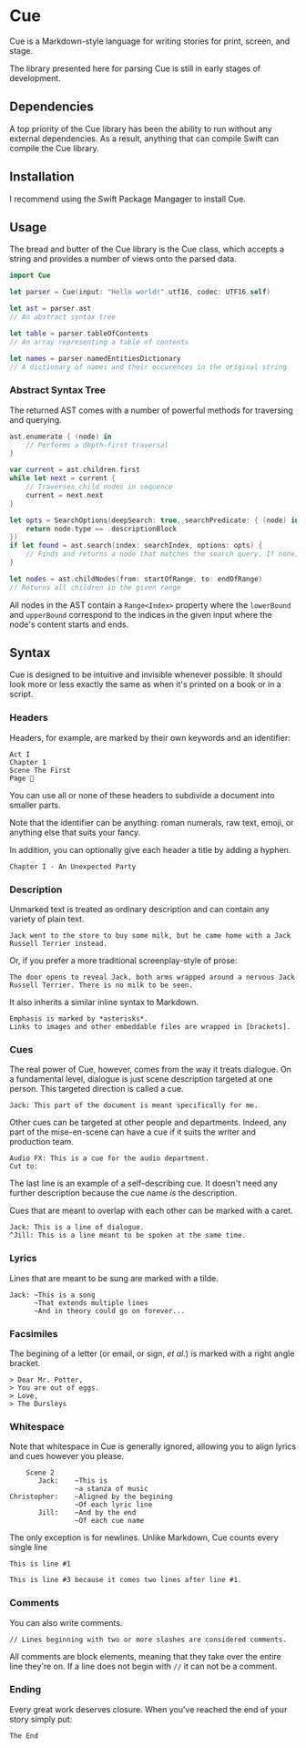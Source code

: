 # Cue
Cue is a Markdown-style language for writing stories for print, screen, and stage.

The library presented here for parsing Cue is still in early stages of development. 

## Dependencies
A top priority of the Cue library has been the ability to run without any external dependencies. As a result, anything that can compile Swift can compile the Cue library.

## Installation
I recommend using the Swift Package Mangager to install Cue. 

## Usage
The bread and butter of the Cue library is the Cue class, which accepts a string and provides a number of views onto the parsed data.

```swift
import Cue

let parser = Cue(input: "Hello world!".utf16, codec: UTF16.self)

let ast = parser.ast 
// An abstract syntax tree

let table = parser.tableOfContents
// An array representing a table of contents

let names = parser.namedEntitiesDictionary
// A dictionary of names and their occurences in the original string
```

### Abstract Syntax Tree
The returned AST comes with a number of powerful methods for traversing and querying.

```swift
ast.enumerate { (node) in
	// Performs a depth-first traversal
}

var current = ast.children.first
while let next = current {
	// Traverses child nodes in sequence
	current = next.next
}

let opts = SearchOptions(deepSearch: true, searchPredicate: { (node) in
	return node.type == .descriptionBlock
})
if let found = ast.search(index: searchIndex, options: opts) {
	// Finds and returns a node that matches the search query. If none, search returns nil.
}

let nodes = ast.childNodes(from: startOfRange, to: endOfRange)
// Returns all children in the given range
```

All nodes in the AST contain a `Range<Index>` property where the `lowerBound` and `upperBound` correspond to the indices in the given input where the node's content starts and ends.

## Syntax
Cue is designed to be intuitive and invisible whenever possible. It should look more or less exactly the same as when it's printed on a book or in a script. 

### Headers
Headers, for example, are marked by their own keywords and an identifier:

```
Act I
Chapter 1
Scene The First
Page 💯
```

You can use all or none of these headers to subdivide a document into smaller parts. 

Note that the identifier can be anything: roman numerals, raw text, emoji, or anything else that suits your fancy.

In addition, you can optionally give each header a title by adding a hyphen.

```
Chapter I - An Unexpected Party
```

### Description
Unmarked text is treated as ordinary description and can contain any variety of plain text.

```
Jack went to the store to buy some milk, but he came home with a Jack Russell Terrier instead.
```

Or, if you prefer a more traditional screenplay-style of prose:

```
The door opens to reveal Jack, both arms wrapped around a nervous Jack Russell Terrier. There is no milk to be seen.
```

It also inherits a similar inline syntax to Markdown.

```
Emphasis is marked by *asterisks*.
Links to images and other embeddable files are wrapped in [brackets].
```

### Cues
The real power of Cue, however, comes from the way it treats dialogue. On a fundamental level, dialogue is just scene description targeted at one person. This targeted direction is called a cue.

```
Jack: This part of the document is meant specifically for me.
```

Other cues can be targeted at other people and departments. Indeed, any part of the mise-en-scene can have a cue if it suits the writer and production team.

```
Audio FX: This is a cue for the audio department.
Cut to:
```

The last line is an example of a self-describing cue. It doesn't need any further description because the cue name *is* the description.

Cues that are meant to overlap with each other can be marked with a caret.

```
Jack: This is a line of dialogue.
^Jill: This is a line meant to be spoken at the same time.
```

### Lyrics
Lines that are meant to be sung are marked with a tilde.

```
Jack: ~This is a song
      ~That extends multiple lines
      ~And in theory could go on forever...
```

### Facsimiles
The begining of a letter (or email, or sign, *et al.*) is marked with a right angle bracket.

```
> Dear Mr. Potter,
> You are out of eggs.
> Love,
> The Dursleys
```

### Whitespace
Note that whitespace in Cue is generally ignored, allowing you to align lyrics and cues however you please.

```
	Scene 2
       Jack:	~This is
				~a stanza of music
Christopher:	~Aligned by the begining
				~Of each lyric line
	   Jill:	~And by the end
				~Of each cue name
```

The only exception is for newlines. Unlike Markdown, Cue counts every single line

```
This is line #1

This is line #3 because it comes two lines after line #1.
```

### Comments
You can also write comments.

```
// Lines beginning with two or more slashes are considered comments.
```

All comments are block elements, meaning that they take over the entire line they're on. If a line does not begin with `//` it can not be a comment.

### Ending
Every great work deserves closure. When you've reached the end of your story simply put:

```
The End
```
